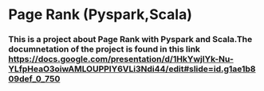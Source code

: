 # Page Rank (Pyspark,Scala)

### This is a project about Page Rank with Pyspark and Scala.The documnetation of the project is found in this link https://docs.google.com/presentation/d/1HkYwjlYk-Nu-YLfpHeaO3oiwAMLOUPPIY6VLi3Ndi44/edit#slide=id.g1ae1b809def_0_750
